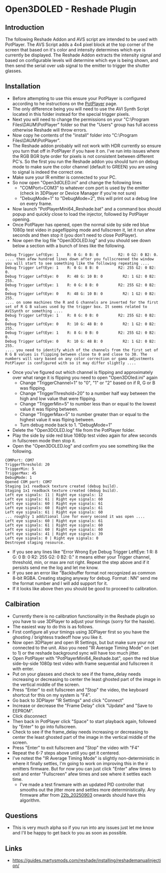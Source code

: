 # Open3DOLED - Reshade Plugin

## Introduction
The following Reshade Addon and AVS script are intended to be used with PotPlayer.
The AVS Script adds a 4x4 pixel block at the top corner of the screen that based on it's color and intensity determines which eye is currently be displayed.
The Reshade Addon extracts the intensity signal and based on configurable levels will determine which eye is being shown, and then send the serial over usb signal to the emitter to trigger the shutter glasses.


## Installation
* Before attempting to use this ensure your PotPlayer is configured according to he instructions on the [PotPlayer](../PotPlayer/README.md) page. 
* The only difference being you will need to use the AVI Synth Script located in this folder instead for the special trigger pixels.
* Next you will need to change the permissions on your "C:\Program Files\DAUM\PotPlayer" folder so that the "Users" group has full access otherwise Reshade will throw errors.
* Now copy he contents of the "install" folder into "C:\Program Files\DAUM\PotPlayer".
* The Reshade addon probably will not work with HDR currently so ensure you turn that off in PotPlayer if you have it on. I've run into issues where the RGB BGR byte order for pixels is not consistent between different PC's. So the first you run the Reshade addon you should turn on debug mode to make sure the color channel (default to GREEN) you are using to signal is indeed the correct one.
* Make sure your IR emitter is connected to your PC.
* So now open "Open3dOLED.ini" and change the following lines
  * "COMPort=COM3" to whatever com port is used by the emitter (check in 3DPlayer or Device Manager if you're not sure)
  * "DebugMode=1" to "DebugMode=2", this will print out a debug line on every frame. 
* Now launch "PotPlayerMini64_Reshade.bat" and a command box should popup and quickly close to load the injector, followed by PotPlayer opening.
* Once PotPlayer has opened, open the normal side by side red blue 1080p test video in pageflipping mode and fullscreen it, let it run afew seconds and then stop it (you don't need to close PotPlayer).
* Now open the log file "Open3DOLED.log" and you should see down below a section with a bunch of lines like the following.
```
Debug Trigger LeftEye: 1    R: 0 G: 0 B: 0         R2: 0 G2: 0 B2: 0.
.... then afew hundred lines down after you fullscreened the window you will start to see something like the following repeating ....
Debug Trigger LeftEye: 1    R: 0 G: 8 B: 0         R2: 255 G2: 0 B2: 0.
Debug Trigger LeftEye: 0    R: 48 G: 10 B: 0         R2: 1 G2: 0 B2: 255.
Debug Trigger LeftEye: 1    R: 0 G: 8 B: 0         R2: 255 G2: 0 B2: 0.
Debug Trigger LeftEye: 0    R: 48 G: 10 B: 0         R2: 1 G2: 0 B2: 255.
.... on some machines the R and G channels are inverted for the first set of R G B values used by the trigger box. It seems related to AVISynth or something ....
Debug Trigger LeftEye: 1    R: 8 G: 0 B: 0         R2: 255 G2: 0 B2: 0.
Debug Trigger LeftEye: 0    R: 10 G: 48 B: 0         R2: 1 G2: 0 B2: 255.
Debug Trigger LeftEye: 1    R: 8 G: 0 B: 0         R2: 255 G2: 0 B2: 0.
Debug Trigger LeftEye: 0    R: 10 G: 48 B: 0         R2: 1 G2: 0 B2: 255.
.... you need to identify which of the channels from the first set of R G B values is flipping between close to 0 and close to 30. The numbers will vary based on any color correction or gama adjustments PotPlayer is configured with so it may differ slightly ....
```
* Once you've figured out which channel is flipping and approximately over what range it is flipping you need to open "Open3DOled.ini" again
  * Change "TriggerChannel=1" to "0", "1" or "2" based on if R, G or B was flipping.
  * Change "TriggerThreshold=20" to a number half way between the high and low value that were flipping.
  * Change "TriggerMin=5" to number less than or equal to the lowest value it was fliping between.
  * Change "TriggerMax=5" to number greater than or equal to the highest value it was fliping between.
  * Turn debug mode back to 1. "DebugMode=1"
* Delete the "Open3DOLED.log" file from the PotPlayer folder.
* Play the side by side red blue 1080p test video again for afew seconds in fullscreen mode then stop it.
* Open the "Open3DOLED.log" and confirm you see something like the following.
```
COMPort: COM7
TriggerThreshold: 20
TriggerMin: 5
TriggerMax: 45
DebugMode: 1
Opened COM port: COM7
Staging 1x1 readback texture created (debug build).
Staging 1x1 readback texture created (debug build).
Left eye signals: 11 | Right eye signals: 12
Left eye signals: 61 | Right eye signals: 60
Left eye signals: 60 | Right eye signals: 61
Left eye signals: 60 | Right eye signals: 61
Left eye signals: 61 | Right eye signals: 60
... roughly 1 additional line for every second it was open ....
Left eye signals: 60 | Right eye signals: 61
Left eye signals: 61 | Right eye signals: 60
Left eye signals: 60 | Right eye signals: 60
Left eye signals: 41 | Right eye signals: 39
Left eye signals: 0 | Right eye signals: 0
Destroyed staging resource.
```
* If you see any lines like "Error Wrong Eye Debug Trigger LeftEye: 1    R: 8 G: 0 B: 0         R2: 255 G2: 0 B2: 0." it means either your Trigger channel, threshold, min, or max are not right. Repeat the step above and if it persists send me the log and let me know.
* If you see an error like "Backbuffer format not recognized as common 8-bit RGBA. Creating staging anyway for debug. Format : NN" send me the format number and I will add support for it.
* If it looks like above then you should be good to proceed to calibration.


## Calbiration
* Currently there is no calibration functionality in the Reshade plugin so you have to use 3DPlayer to adjust your timings (sorry for the hassle).
* The easiest way to do this is as follows.
* First configure all your timings using 3DPlayer first so you have the ghosting / brightess tradeoff how you like it.
* Now open 3DPlayer and open IR Settings, but but make sure your not connected to the unit. Also you need "IR Average Timing Mode" on (set to 1) or the reshade background sync will have too much jitter.
* Open PotPlayer with "PotPlayerMini64_Reshade.bat", open the red blue side-by-side 1080p test video with frame sequential and fullscreen it with enter.
* Put on your glasses and check to see if the frame_delay needs increasing or decreasing to center the least ghosted part of the image in the vertical middle of the screen.
* Press "Enter" to exit fullscreen and "Stop" the video, the keyboard shortcut for this on my system is "F4".
* Go back to 3DPlayer "IR Settings" and click "Connect"
* Increase or decrease the "Frame Delay" click "Update" and "Save to EEPROM".
* Click disconnect
* Then back in PotPlayer click "Space" to start playback again, followed by "Enter" to go into fullscreen.
* Check to see if the frame_delay needs increasing or decreasing to center the least ghosted part of the image in the vertical middle of the screen.
* Press "Enter" to exit fullscreen and "Stop" the video with "F4"
* Repeat the 6-7 steps above until you get it centered.
* I've notest the "IR Average Timing Mode" is slightly non-deterministic in where it finally settles, I'm going to work on improving this in the ir emitters firmware. But for now you can just click "Enter" afew times to exit and enter "Fullscreen" afew times and see where it settles each time.
  * I've made a test firwmare with an updated PID controller that smooths out the jitter more and settles more deterministically. Any firmware after from [22b_20250903](../3DPlayer/firmwares/firmware_v22b_20250903.hex) onwards should have this algorithm.


## Questions
* This is very much alpha so if you run into any issues just let me know and I'll be happy to get back to you as soon as possible.

## Links
* https://guides.martysmods.com/reshade/installing/reshademanualinjection/

